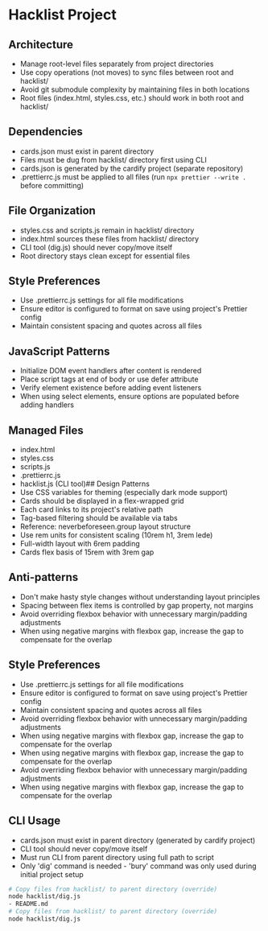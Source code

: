 # Hacklist Project

## Architecture

- Manage root-level files separately from project directories
- Use copy operations (not moves) to sync files between root and hacklist/
- Avoid git submodule complexity by maintaining files in both locations
- Root files (index.html, styles.css, etc.) should work in both root and hacklist/

## Dependencies

- cards.json must exist in parent directory
- Files must be dug from hacklist/ directory first using CLI
- cards.json is generated by the cardify project (separate repository)
- .prettierrc.js must be applied to all files (run `npx prettier --write .` before committing)

## File Organization
- styles.css and scripts.js remain in hacklist/ directory
- index.html sources these files from hacklist/ directory
- CLI tool (dig.js) should never copy/move itself
- Root directory stays clean except for essential files

## Style Preferences

- Use .prettierrc.js settings for all file modifications
- Ensure editor is configured to format on save using project's Prettier config
- Maintain consistent spacing and quotes across all files

## JavaScript Patterns
- Initialize DOM event handlers after content is rendered
- Place script tags at end of body or use defer attribute
- Verify element existence before adding event listeners
- When using select elements, ensure options are populated before adding handlers

## Managed Files

- index.html
- styles.css
- scripts.js
- .prettierrc.js
- hacklist.js (CLI tool)## Design Patterns
- Use CSS variables for theming (especially dark mode support)
- Cards should be displayed in a flex-wrapped grid
- Each card links to its project's relative path
- Tag-based filtering should be available via tabs
- Reference: neverbeforeseen.group layout structure
- Use rem units for consistent scaling (10rem h1, 3rem lede)
- Full-width layout with 6rem padding
- Cards flex basis of 15rem with 3rem gap

## Anti-patterns

- Don't make hasty style changes without understanding layout principles
- Spacing between flex items is controlled by gap property, not margins
- Avoid overriding flexbox behavior with unnecessary margin/padding adjustments
- When using negative margins with flexbox gap, increase the gap to compensate for the overlap

## Style Preferences

- Use .prettierrc.js settings for all file modifications
- Ensure editor is configured to format on save using project's Prettier config
- Maintain consistent spacing and quotes across all files
- Avoid overriding flexbox behavior with unnecessary margin/padding adjustments
- When using negative margins with flexbox gap, increase the gap to compensate for the overlap
- When using negative margins with flexbox gap, increase the gap to compensate for the overlap
- Avoid overriding flexbox behavior with unnecessary margin/padding adjustments
- When using negative margins with flexbox gap, increase the gap to compensate for the overlap

## CLI Usage

- cards.json must exist in parent directory (generated by cardify project)
- CLI tool should never copy/move itself
- Must run CLI from parent directory using full path to script
- Only 'dig' command is needed - 'bury' command was only used during initial project setup

```bash
# Copy files from hacklist/ to parent directory (override)
node hacklist/dig.js
- README.md
# Copy files from hacklist/ to parent directory (override)
node hacklist/dig.js
```
